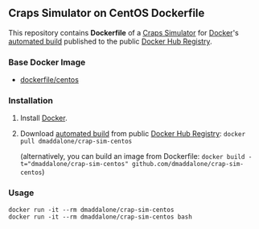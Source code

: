 ## Craps Simulator on CentOS Dockerfile


This repository contains **Dockerfile** of a [Craps Simulator](http://github.com/dmaddalone/CrapSim) for [Docker](https://www.docker.com/)'s [automated build](https://hub.docker.com/r/dmaddalone/crap-sim-centos) published to the public [Docker Hub Registry](https://hub.docker.com/).


### Base Docker Image

* [dockerfile/centos](https://hub.docker.com/_/centos/)


### Installation

1. Install [Docker](https://www.docker.com/).

2. Download [automated build](https://hub.docker.com/r/dmaddalone/crap-sim-centos) from public [Docker Hub Registry](https://hub.docker.com/): `docker pull dmaddalone/crap-sim-centos`

   (alternatively, you can build an image from Dockerfile: `docker build -t="dmaddalone/crap-sim-centos" github.com/dmaddalone/crap-sim-centos`)


### Usage

    docker run -it --rm dmaddalone/crap-sim-centos
	docker run -it --rm dmaddalone/crap-sim-centos bash
